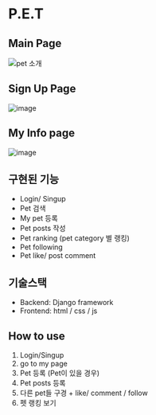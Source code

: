 # P.E.T

## Main Page
![pet 소개](https://user-images.githubusercontent.com/71162530/130914896-1b959ec2-ac53-4992-baa2-99ad8bd93e41.png)

## Sign Up Page
![image](https://user-images.githubusercontent.com/71162530/130955865-7d8d2794-a7c0-4eb6-89fe-139810f5e385.png)

## My Info page
![image](https://user-images.githubusercontent.com/71162530/130957569-d35400e1-07a5-40ca-a526-0826997e5932.png)

## 구현된 기능
<ul>
  <li>Login/ Singup  </li> 
  <li>Pet 검색</li>
  <li>My pet 등록</li>
  <li>Pet posts 작성</li>
  <li>Pet ranking (pet category 별 랭킹)</li>
  <li> Pet following </li>
  <li> Pet like/ post comment </li>
</ul>

## 기술스택
<ul>
  <li>Backend: Django framework </li> 
  <li>Frontend: html / css / js</li>
</ul>

## How to use
<ol>
  <li> Login/Singup </li>
  <li> go to my page</li>
  <li> Pet 등록 (Pet이 있을 경우) </li>
  <li> Pet posts 등록 </li>
  <li> 다른 pet들 구경 + like/ comment / follow </li>
  <li> 펫 랭킹 보기 </li>
 </ol>
